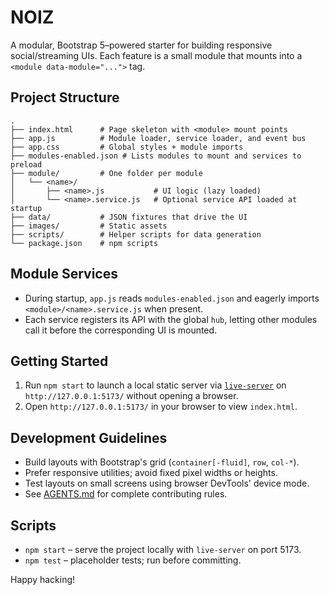 # NOIZ

A modular, Bootstrap 5–powered starter for building responsive social/streaming UIs. Each feature is a small module that mounts into a `<module data-module="...">` tag.

## Project Structure
```
.
├── index.html      # Page skeleton with <module> mount points
├── app.js          # Module loader, service loader, and event bus
├── app.css         # Global styles + module imports
├── modules-enabled.json # Lists modules to mount and services to preload
├── module/         # One folder per module
│   └── <name>/
│       ├── <name>.js           # UI logic (lazy loaded)
│       └── <name>.service.js   # Optional service API loaded at startup
├── data/           # JSON fixtures that drive the UI
├── images/         # Static assets
├── scripts/        # Helper scripts for data generation
└── package.json    # npm scripts
```

## Module Services
- During startup, `app.js` reads `modules-enabled.json` and eagerly imports `<module>/<name>.service.js` when present.
- Each service registers its API with the global `hub`, letting other modules call it before the corresponding UI is mounted.

## Getting Started
1. Run `npm start` to launch a local static server via [`live-server`](https://www.npmjs.com/package/live-server) on `http://127.0.0.1:5173/` without opening a browser.
2. Open `http://127.0.0.1:5173/` in your browser to view `index.html`.

## Development Guidelines
- Build layouts with Bootstrap's grid (`container[-fluid]`, `row`, `col-*`).
- Prefer responsive utilities; avoid fixed pixel widths or heights.
- Test layouts on small screens using browser DevTools' device mode.
- See [AGENTS.md](AGENTS.md) for complete contributing rules.

## Scripts
- `npm start` – serve the project locally with `live-server` on port 5173.
- `npm test` – placeholder tests; run before committing.

Happy hacking!
